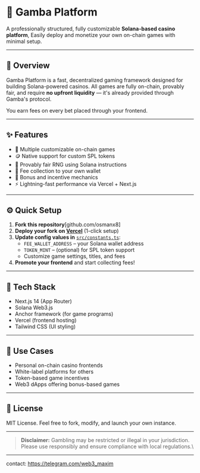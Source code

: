 # 🎰 Gamba Platform

A professionally structured, fully customizable **Solana-based casino platform**, Easily deploy and monetize your own on-chain games with minimal setup.

---

## 🚀 Overview

Gamba Platform is a fast, decentralized gaming framework designed for building Solana-powered casinos. All games are fully on-chain, provably fair, and require **no upfront liquidity** — it's already provided through Gamba's protocol.

You earn fees on every bet placed through your frontend.

---

## ✨ Features

- 🎲 Multiple customizable on-chain games  
- 🪙 Native support for custom SPL tokens  
- 🎯 Provably fair RNG using Solana instructions  
- 💸 Fee collection to your own wallet  
- 🎁 Bonus and incentive mechanics  
- ⚡ Lightning-fast performance via Vercel + Next.js

---

## ⚙️ Quick Setup

1. **Fork this repository**[github.com/osmanx8]
2. **Deploy your fork on [Vercel](https://vercel.com)** (1-click setup)
3. **Update config values in** [`src/constants.ts`](src/constants.ts):
    - `FEE_WALLET_ADDRESS` – your Solana wallet address
    - `TOKEN_MINT` – (optional) for SPL token support
    - Customize game settings, titles, and fees
4. **Promote your frontend** and start collecting fees!

---

## 🧩 Tech Stack

- Next.js 14 (App Router)
- Solana Web3.js
- Anchor framework (for game programs)
- Vercel (frontend hosting)
- Tailwind CSS (UI styling)

---

## 💼 Use Cases

- Personal on-chain casino frontends
- White-label platforms for others
- Token-based game incentives
- Web3 dApps offering bonus-based games

---


## 📄 License

MIT License. Feel free to fork, modify, and launch your own instance.

---

> **Disclaimer:** Gambling may be restricted or illegal in your jurisdiction. Please use responsibly and ensure compliance with local regulations.\
---
contact: https://telegram.com/web3_maxim
